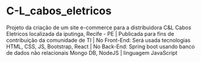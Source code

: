 # C-L_cabos_eletricos
Projeto da criação de um site e-commerce para a distribuidora C&amp;L Cabos Eletricos localizada da iputinga, Recife - PE | Publicada para fins de contribuição da comunidade de TI | No Front-End: Será usada tecnologias HTML, CSS, JS, Bootstrap, React | No Back-End: Spring boot usando banco de dados não relacionais Mongo DB, NodeJS | linguagem JavaScript
